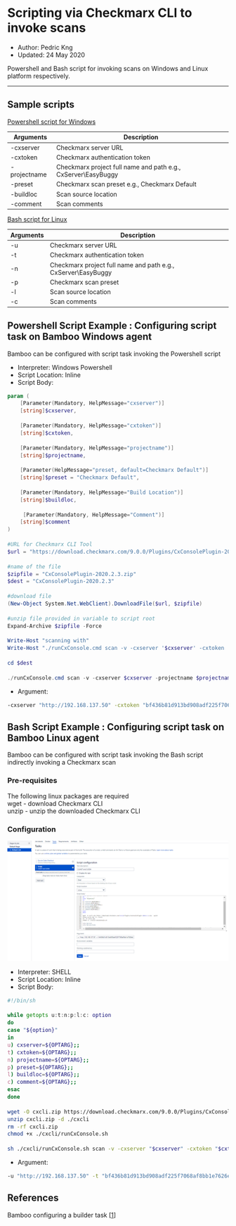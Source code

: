 # Scripting via Checkmarx CLI to invoke scans
* Author:   Pedric Kng  
* Updated:  24 May 2020

Powershell and Bash script for invoking scans on Windows and Linux platform respectively.

***

## Sample scripts
[Powershell script for Windows](CxCLI.ps1)  

| Arguments     | Description               |
| ------------- |---------------------------|
| -cxserver     | Checkmarx server URL      |
| -cxtoken      | Checkmarx authentication token   |
| -projectname  | Checkmarx project full name and path e.g., CxServer\EasyBuggy |
| -preset       | Checkmarx scan preset  e.g., Checkmarx Default  |
| -buildloc     | Scan source location  |
| -comment      | Scan comments |

[Bash script for Linux](CxCLI.sh)

| Arguments     | Description               |
| ------------- |---------------------------|
| -u            | Checkmarx server URL      |
| -t            | Checkmarx authentication token   |
| -n            | Checkmarx project full name and path e.g., CxServer\EasyBuggy |
| -p            | Checkmarx scan preset     |
| -l            | Scan source location  |
| -c            | Scan comments |


## Powershell Script Example : Configuring script task on Bamboo Windows agent
Bamboo can be configured with script task invoking the Powershell script

- Interpreter:  Windows Powershell
- Script Location:  Inline
- Script Body:

```ps1
param (
    [Parameter(Mandatory, HelpMessage="cxserver")]
	[string]$cxserver,

    [Parameter(Mandatory, HelpMessage="cxtoken")]
	[string]$cxtoken,

    [Parameter(Mandatory, HelpMessage="projectname")]
	[string]$projectname,

    [Parameter(HelpMessage="preset, default=Checkmarx Default")]
	[string]$preset = "Checkmarx Default",

    [Parameter(Mandatory, HelpMessage="Build Location")]
	[string]$buildloc,

     [Parameter(Mandatory, HelpMessage="Comment")]
	[string]$comment
)

#URL for Checkmarx CLI Tool
$url = "https://download.checkmarx.com/9.0.0/Plugins/CxConsolePlugin-2020.2.3.zip"

#name of the file
$zipfile = "CxConsolePlugin-2020.2.3.zip"
$dest = "CxConsolePlugin-2020.2.3"

#download file
(New-Object System.Net.WebClient).DownloadFile($url, $zipfile)

#unzip file provided in variable to script root
Expand-Archive $zipfile -Force

Write-Host "scanning with"
Write-Host "./runCxConsole.cmd scan -v -cxserver '$cxserver' -cxtoken '$cxtoken' -projectname '$projectname' -locationtype 'folder' -locationpath '$buildloc' -preset '$preset' -enableosa -executepackagedependency"

cd $dest

./runCxConsole.cmd scan -v -cxserver $cxserver -projectname $projectname -cxtoken $cxtoken -locationtype 'folder' -locationpath $buildloc  -preset $preset -enableosa -executepackagedependency -Comment $comment
```

- Argument:
```bash
-cxserver "http://192.168.137.50" -cxtoken "bf436b81d913bd908adf225f7068af8bb1e7626eb731a6305680e9d699ed9b39" -projectname "CxServer\easybuggy" -preset 'Checkmarx Default' -buildloc "${bamboo.build.working.directory}" -comment "${bamboo.buildResultKey}"
```

## Bash Script Example : Configuring script task on Bamboo Linux agent
Bamboo can be configured with script task invoking the Bash script indirectly invoking a Checkmarx scan

### Pre-requisites
The following linux packages are required  
wget - download Checkmarx CLI  
unzip - unzip the downloaded Checkmarx CLI  

### Configuration
![CxCLI_Bash](CxCLI_Bash.png) 

- Interpreter:  SHELL
- Script Location:  Inline
- Script Body:

```bash
#!/bin/sh

while getopts u:t:n:p:l:c: option
do
case "${option}"
in
u) cxserver=${OPTARG};;
t) cxtoken=${OPTARG};;
n) projectname=${OPTARG};;
p) preset=${OPTARG};;
l) buildloc=${OPTARG};;
c) comment=${OPTARG};;
esac
done

wget -O cxcli.zip https://download.checkmarx.com/9.0.0/Plugins/CxConsolePlugin-2020.2.3.zip --quiet
unzip cxcli.zip -d ./cxcli
rm -rf cxcli.zip
chmod +x ./cxcli/runCxConsole.sh

sh ./cxcli/runCxConsole.sh scan -v -cxserver "$cxserver" -cxtoken "$cxtoken" -projectname "$projectname" -locationtype 'folder' -LocationPath "$buildloc" -preset "$preset" -enableosa -executepackagedependency -Comment "$comment"
```

- Argument:
```bash
-u "http://192.168.137.50" -t "bf436b81d913bd908adf225f7068af8bb1e7626eb731a6305680e9d699ed9b39" -n "CxServer\easybuggy" -p 'Checkmarx Default' -l "${bamboo.build.working.directory}" -c "${bamboo.buildResultKey}"
```

## References
Bamboo configuring a builder task [[1]]  

[1]:https://confluence.atlassian.com/bamboo/script-289277046.html "Bamboo configuring a builder task"